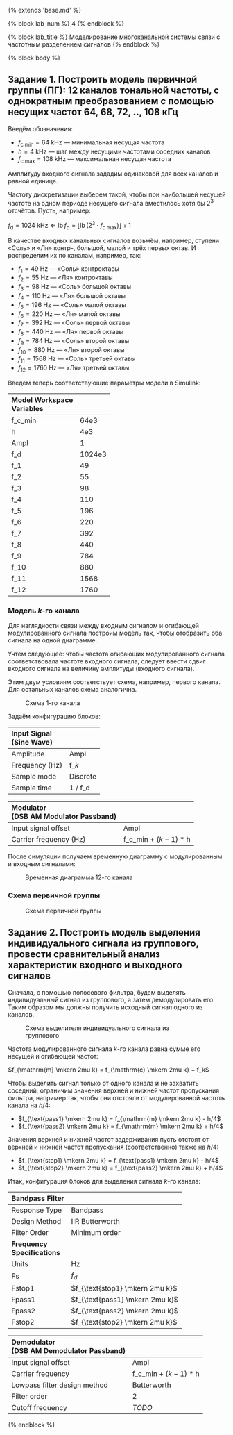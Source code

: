 {% extends 'base.md' %}

{% block lab_num %}
  4
{% endblock %}

{% block lab_title %}
  Моделирование многоканальной системы связи с частотным разделением сигналов
{% endblock %}

{% block body %}

## Задание 1. Построить модель первичной группы (ПГ): 12 каналов тональной частоты, с однократным преобразованием с помощью несущих частот 64, 68, 72, .., 108 кГц

Введём обозначения:

- $f_\text{c min} = 64\ \text{kHz}$ — минимальная несущая частота
- $h = 4\ \text{kHz}$ — шаг между несущими частотами соседних каналов
- $f_\text{c max} = 108\ \text{kHz}$ — максимальная несущая частота

Амплитуду входного сигнала зададим одинаковой для всех каналов и равной единице.

Частоту дискретизации выберем такой, чтобы при наибольшей несущей частоте на одном периоде несущего сигнала вместилось хотя бы $2^3$ отсчётов.
Пусть, например:

$f_\mathrm{d} = 1024\ \text{kHz} \Longleftarrow \mathop{\mathrm{lb}} f_\mathrm{d} = \lfloor \mathop{\mathrm{lb}} (2^3 \cdot f_\text{c max}) \rfloor + 1$

В качестве входных канальных сигналов возьмём, например, ступени «Соль» и «Ля» контр-, большой, малой и трёх первых октав.
И распределим их по каналам, например, так:

- $f_1 = 49\ \text{Hz}$ — «Соль» контроктавы
- $f_2 = 55\ \text{Hz}$ — «Ля» контроктавы
- $f_3 = 98\ \text{Hz}$ — «Соль» большой октавы 
- $f_4 = 110\ \text{Hz}$ — «Ля» большой октавы
- $f_5 = 196\ \text{Hz}$ — «Соль» малой октавы
- $f_6 = 220\ \text{Hz}$ — «Ля» малой октавы
- $f_7 = 392\ \text{Hz}$ — «Соль» первой октавы
- $f_8 = 440\ \text{Hz}$ — «Ля» первой октавы
- $f_9 = 784\ \text{Hz}$ — «Соль» второй октавы
- $f_{10} = 880\ \text{Hz}$ — «Ля» второй октавы
- $f_{11} = 1568\ \text{Hz}$ — «Соль» третьей октавы 
- $f_{12} = 1760\ \text{Hz}$ — «Ля» третьей октавы

Введём теперь соответствующие параметры модели в Simulink:

| Model Workspace <br>Variables | |
| :-- | :-- |
| f_c_min | 64e3 |
| h | 4e3 |
| Ampl | 1 |
| f_d | 1024e3 |
| f_1 | 49 |
| f_2 | 55 |
| f_3 | 98 |
| f_4 | 110 |
| f_5 | 196 |
| f_6 | 220 |
| f_7 | 392 |
| f_8 | 440 |
| f_9 | 784 |
| f_10 | 880 |
| f_11 | 1568 |
| f_12 | 1760 |

### Модель $k$-го канала

Для наглядности связи между входным сигналом и огибающей модулированного сигнала построим модель так, чтобы отобразить оба сигнала на одной диаграмме.

Учтём следующее: чтобы частота огибающих модулированного сигнала соответствовала частоте входного сигнала, следует ввести сдвиг входного сигнала на величину амплитуды (входного сигнала).

Этим двум условиям соответствует схема, например, первого канала.
Для остальных каналов схема аналогична.

<figure style="width: 66%">
<img src="images/first_channel_scheme.svg" alt="">
<figcaption>
  Схема 1-го канала
</figcaption>
</figure>

Задаём конфигурацию блоков:

| Input Signal <br>(Sine Wave) | |
| :-- | :-- |
| Amplitude | Ampl |
| Frequency (Hz) | f_$k$ |
| Sample mode | Discrete |
| Sample time | 1 / f_d |

| Modulator <br>(DSB AM Modulator Passband) | |
| :-- | :-- |
| Input signal offset | Ampl |
| Carrier frequency (Hz) | f_c_min + $(k - 1)$ * h |

После симуляции получаем временную диаграмму с модулированным и входным сигналами:

<figure style="width: 60%">
<img src="images/twelfth_channel_diagram.png" alt="">
<figcaption>
  Временная диаграмма 12-го канала
</figcaption>
</figure>

### Схема первичной группы

<figure>
<img src="images/primary_group_scheme.svg" alt="">
<figcaption>
  Схема первичной группы
</figcaption>
</figure>

## Задание 2. Построить модель выделения индивидуального сигнала из группового, провести сравнительный анализ характеристик входного и выходного сигналов

Сначала, с помощью полосового фильтра, будем выделять индивидуальный сигнал из группового, а затем демодулировать его.
Таким образом мы должны получить исходный сигнал одного из каналов.

<figure style="width: 70%">
<img src="images/individual_signal_extractor_scheme.svg" alt="">
<figcaption>
  Схема выделителя индивидуального сигнала из группового
</figcaption>
</figure>

Частота модулированного сигнала $k$-го канала равна сумме его несущей и огибающей частот:

$f_{\mathrm{m} \mkern 2mu k} = f_{\mathrm{c} \mkern 2mu k} + f_k$

Чтобы выделить сигнал только от одного канала и не захватить соседний, ограничим значения верхней и нижней частот пропускания фильтра, например так, чтобы они отстояли от модулированной частоты канала на $h / 4$:

- $f_{\text{pass1} \mkern 2mu k} = f_{\mathrm{m} \mkern 2mu k} - h/4$
- $f_{\text{pass2} \mkern 2mu k} = f_{\mathrm{m} \mkern 2mu k} + h/4$

Значения верхней и нижней частот задерживания пусть отстоят от верхней и нижней частот пропускания (соответственно) также на $h/4$:

- $f_{\text{stop1} \mkern 2mu k} = f_{\text{pass1} \mkern 2mu k} - h/4$
- $f_{\text{stop2} \mkern 2mu k} = f_{\text{pass2} \mkern 2mu k} + h/4$

Итак, конфигурация блоков для выделения сигнала $k$-го канала:

| Bandpass Filter | |
| :-- | :-- |
| Response Type | Bandpass |
| Design Method | IIR Butterworth |
| Filter Order | Minimum order |
| **Frequency <br>Specifications** | |
| Units | Hz |
| Fs | $f_d$ |
| Fstop1 | $f_{\text{stop1} \mkern 2mu k}$ |
| Fpass1 | $f_{\text{pass1} \mkern 2mu k}$ |
| Fpass2 | $f_{\text{pass2} \mkern 2mu k}$ |
| Fstop2 | $f_{\text{stop2} \mkern 2mu k}$ |

| Demodulator <br>(DSB AM Demodulator Passband) | |
| :-- | :-- |
| Input signal offset | Ampl |
| Carrier frequency | f_c_min + $(k - 1)$ * h |
| Lowpass filter design method | Butterworth |
| Filter order | 2 |
| Cutoff frequency | *TODO* |

{% endblock %}
